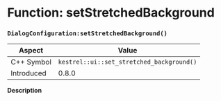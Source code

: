 
# Function: setStretchedBackground
### `DialogConfiguration:setStretchedBackground()`

| Aspect | Value |
| --- | --- |
| C++ Symbol | `kestrel::ui::set_stretched_background()` |
| Introduced | 0.8.0 |

**Description**


